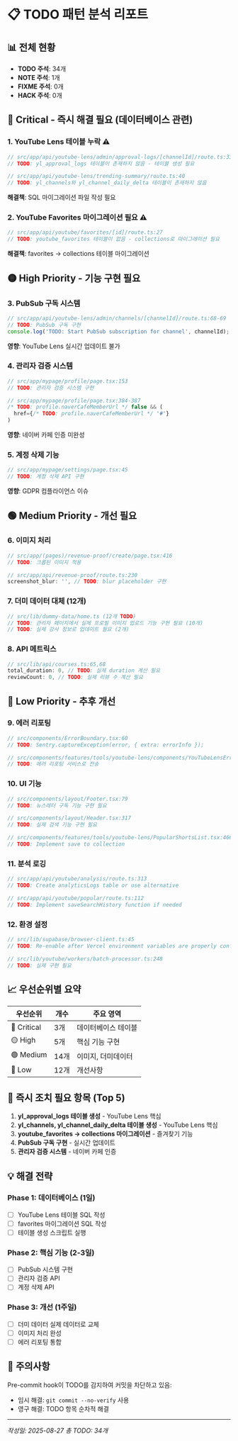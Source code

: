 # 📋 TODO 패턴 분석 리포트

## 📊 전체 현황
- **TODO 주석**: 34개
- **NOTE 주석**: 1개  
- **FIXME 주석**: 0개
- **HACK 주석**: 0개

## 🔴 Critical - 즉시 해결 필요 (데이터베이스 관련)

### 1. YouTube Lens 테이블 누락 ⚠️
```typescript
// src/app/api/youtube-lens/admin/approval-logs/[channelId]/route.ts:33
// TODO: yl_approval_logs 테이블이 존재하지 않음 - 테이블 생성 필요

// src/app/api/youtube-lens/trending-summary/route.ts:40
// TODO: yl_channels와 yl_channel_daily_delta 테이블이 존재하지 않음
```
**해결책**: SQL 마이그레이션 파일 작성 필요

### 2. YouTube Favorites 마이그레이션 필요 ⚠️
```typescript
// src/app/api/youtube/favorites/[id]/route.ts:27
// TODO: youtube_favorites 테이블이 없음 - collections로 마이그레이션 필요
```
**해결책**: favorites → collections 테이블 마이그레이션

## 🟡 High Priority - 기능 구현 필요

### 3. PubSub 구독 시스템
```typescript
// src/app/api/youtube-lens/admin/channels/[channelId]/route.ts:68-69
// TODO: PubSub 구독 구현
console.log('TODO: Start PubSub subscription for channel', channelId);
```
**영향**: YouTube Lens 실시간 업데이트 불가

### 4. 관리자 검증 시스템
```typescript
// src/app/mypage/profile/page.tsx:153
// TODO: 관리자 검증 시스템 구현

// src/app/mypage/profile/page.tsx:384-387
/* TODO: profile.naverCafeMemberUrl */ false && (
  href={/* TODO: profile.naverCafeMemberUrl */ '#'}
)
```
**영향**: 네이버 카페 인증 미완성

### 5. 계정 삭제 기능
```typescript
// src/app/mypage/settings/page.tsx:45
// TODO: 계정 삭제 API 구현
```
**영향**: GDPR 컴플라이언스 이슈

## 🟢 Medium Priority - 개선 필요

### 6. 이미지 처리
```typescript
// src/app/(pages)/revenue-proof/create/page.tsx:416
// TODO: 크롭된 이미지 적용

// src/app/api/revenue-proof/route.ts:230
screenshot_blur: '', // TODO: blur placeholder 구현
```

### 7. 더미 데이터 대체 (12개)
```typescript
// src/lib/dummy-data/home.ts (12개 TODO)
// TODO: 관리자 페이지에서 실제 프로필 이미지 업로드 기능 구현 필요 (10개)
// TODO: 실제 강사 정보로 업데이트 필요 (2개)
```

### 8. API 메트릭스
```typescript
// src/lib/api/courses.ts:65,68
total_duration: 0, // TODO: 실제 duration 계산 필요
reviewCount: 0, // TODO: 실제 리뷰 수 계산 필요
```

## 🔵 Low Priority - 추후 개선

### 9. 에러 리포팅
```typescript
// src/components/ErrorBoundary.tsx:60
// TODO: Sentry.captureException(error, { extra: errorInfo });

// src/components/features/tools/youtube-lens/components/YouTubeLensErrorBoundary.tsx:60
// TODO: 에러 리포팅 서비스로 전송
```

### 10. UI 기능
```typescript
// src/components/layout/Footer.tsx:79
// TODO: 뉴스레터 구독 기능 구현 필요

// src/components/layout/Header.tsx:317
// TODO: 실제 검색 기능 구현 필요

// src/components/features/tools/youtube-lens/PopularShortsList.tsx:466
// TODO: Implement save to collection
```

### 11. 분석 로깅
```typescript
// src/app/api/youtube/analysis/route.ts:313
// TODO: Create analyticsLogs table or use alternative

// src/app/api/youtube/popular/route.ts:112
// TODO: Implement saveSearchHistory function if needed
```

### 12. 환경 설정
```typescript
// src/lib/supabase/browser-client.ts:45
// TODO: Re-enable after Vercel environment variables are properly configured

// src/lib/youtube/workers/batch-processor.ts:248
// TODO: 실제 구현 필요
```

## 📈 우선순위별 요약

| 우선순위 | 개수 | 주요 영역 |
|---------|------|----------|
| 🔴 Critical | 3개 | 데이터베이스 테이블 |
| 🟡 High | 5개 | 핵심 기능 구현 |
| 🟢 Medium | 14개 | 이미지, 더미데이터 |
| 🔵 Low | 12개 | 개선사항 |

## 🎯 즉시 조치 필요 항목 (Top 5)

1. **yl_approval_logs 테이블 생성** - YouTube Lens 핵심
2. **yl_channels, yl_channel_daily_delta 테이블 생성** - YouTube Lens 핵심
3. **youtube_favorites → collections 마이그레이션** - 즐겨찾기 기능
4. **PubSub 구독 구현** - 실시간 업데이트
5. **관리자 검증 시스템** - 네이버 카페 인증

## 💡 해결 전략

### Phase 1: 데이터베이스 (1일)
- [ ] YouTube Lens 테이블 SQL 작성
- [ ] favorites 마이그레이션 SQL 작성
- [ ] 테이블 생성 스크립트 실행

### Phase 2: 핵심 기능 (2-3일)
- [ ] PubSub 시스템 구현
- [ ] 관리자 검증 API
- [ ] 계정 삭제 API

### Phase 3: 개선 (1주일)
- [ ] 더미 데이터 실제 데이터로 교체
- [ ] 이미지 처리 완성
- [ ] 에러 리포팅 통합

## 📝 주의사항

Pre-commit hook이 TODO를 감지하여 커밋을 차단하고 있음:
- 임시 해결: `git commit --no-verify` 사용
- 영구 해결: TODO 항목 순차적 해결

---

*작성일: 2025-08-27*
*총 TODO: 34개*